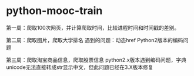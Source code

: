 # python-mooc-train

第一周：爬取100次网页，并计算爬取时间，比较进程时间和时间戳的差别。





第二周：爬取图片，爬取大学排名
遇到的问题：动态href Python2版本的编码问题






第三周：爬取淘宝商品信息，爬取股票信息
python2.x版本遇到编码问题，字典unicode无法直接转成str显示中文，但此问题已经在3.X版本修复
